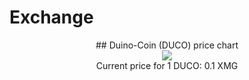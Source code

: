 # Exchange

<p align="center">
  ## Duino-Coin (DUCO) price chart <br>
  <img src="https://i.imgur.com/hJ6fTy2.png"> <br>
  Current price for 1 DUCO: 0.1 XMG
</p>



